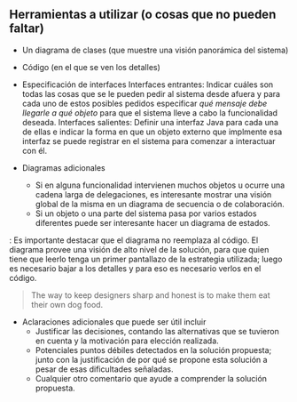 Herramientas a utilizar (o cosas que no pueden faltar)
------------------------------------------------------

-   Un diagrama de clases (que muestre una visión panorámica del sistema)
-   Código (en el que se ven los detalles)
-   Especificación de interfaces
    Interfaces entrantes: Indicar cuáles son todas las cosas que se le pueden pedir al sistema desde afuera y para cada uno de estos posibles pedidos especificar *qué mensaje debe llegarle a qué objeto* para que el sistema lleve a cabo la funcionalidad deseada.
    Interfaces salientes: Definir una interfaz Java para cada una de ellas e indicar la forma en que un objeto externo que implmente esa interfaz se puede registrar en el sistema para comenzar a interactuar con él.  

-   Diagramas adicionales
    -   Si en alguna funcionalidad intervienen muchos objetos u ocurre una cadena larga de delegaciones, es interesante mostrar una visión global de la misma en un diagrama de secuencia o de colaboración.
    -   Si un objeto o una parte del sistema pasa por varios estados diferentes puede ser interesante hacer un diagrama de estados.

: Es importante destacar que el diagrama no reemplaza al código. El diagrama provee una visión de alto nivel de la solución, para que quien tiene que leerlo tenga un primer pantallazo de la estrategia utilizada; luego es necesario bajar a los detalles y para eso es necesario verlos en el código.

> The way to keep designers sharp and honest is to make them eat their own dog food.

-   Aclaraciones adicionales que puede ser útil incluir
    -   Justificar las decisiones, contando las alternativas que se tuvieron en cuenta y la motivación para elección realizada.
    -   Potenciales puntos débiles detectados en la solución propuesta; junto con la justificación de por qué se propone esta solución a pesar de esas dificultades señaladas.
    -   Cualquier otro comentario que ayude a comprender la solución propuesta.

